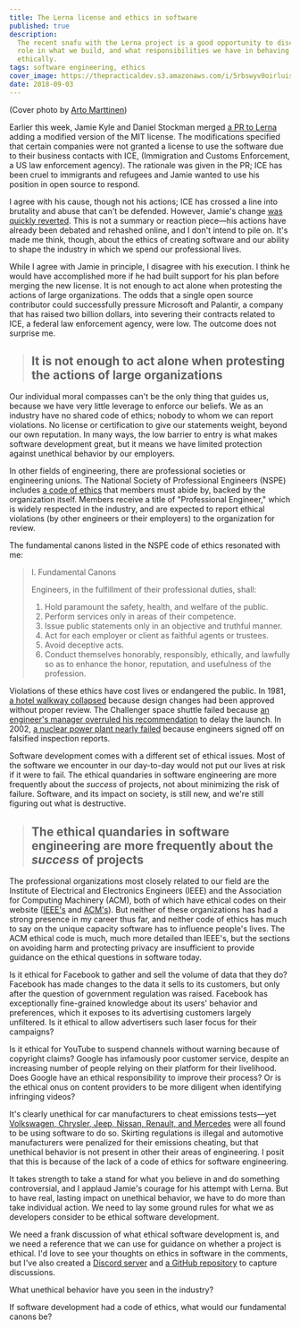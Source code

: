 ```yaml
---
title: The Lerna license and ethics in software
published: true
description:
  The recent snafu with the Lerna project is a good opportunity to discuss our
  role in what we build, and what responsibilities we have in behaving
  ethically.
tags: software engineering, ethics
cover_image: https://thepracticaldev.s3.amazonaws.com/i/5rbswyv0oirluis5fhiu.jpg
date: 2018-09-03
---
```


(Cover photo by [Arto Marttinen](https://unsplash.com/photos/fHXP17AxOEk))

Earlier this week, Jamie Kyle and Daniel Stockman merged
[a PR to Lerna](https://github.com/lerna/lerna/pull/1616) adding a modified
version of the MIT license. The modifications specified that certain companies
were not granted a license to use the software due to their business contacts
with ICE, (Immigration and Customs Enforcement, a US law enforcement agency).
The rationale was given in the PR; ICE has been cruel to immigrants and refugees
and Jamie wanted to use his position in open source to respond.

I agree with his cause, though not his actions; ICE has crossed a line into
brutality and abuse that can't be defended. However, Jamie's change
[was quickly reverted](https://github.com/lerna/lerna/pull/1633). This is not a
summary or reaction piece—his actions have already been debated and rehashed
online, and I don't intend to pile on. It's made me think, though, about the
ethics of creating software and our ability to shape the industry in which we
spend our professional lives.

While I agree with Jamie in principle, I disagree with his execution. I think he
would have accomplished more if he had built support for his plan before merging
the new license. It is not enough to act alone when protesting the actions of
large organizations. The odds that a single open source contributor could
successfully pressure Microsoft and Palantir, a company that has raised two
billion dollars, into severing their contracts related to ICE, a federal law
enforcement agency, were low. The outcome does not surprise me.

> ## It is not enough to act alone when protesting the actions of large organizations

Our individual moral compasses can't be the only thing that guides us, because
we have very little leverage to enforce our beliefs. We as an industry have no
shared code of ethics; nobody to whom we can report violations. No license or
certification to give our statements weight, beyond our own reputation. In many
ways, the low barrier to entry is what makes software development great, but it
means we have limited protection against unethical behavior by our employers.

In other fields of engineering, there are professional societies or engineering
unions. The National Society of Professional Engineers (NSPE) includes
[a code of ethics](https://www.nspe.org/resources/ethics/code-ethics) that
members must abide by, backed by the organization itself. Members receive a
title of "Professional Engineer," which is widely respected in the industry, and
are expected to report ethical violations (by other engineers or their
employers) to the organization for review.

The fundamental canons listed in the NSPE code of ethics resonated with me:

> I. Fundamental Canons
>
> Engineers, in the fulfillment of their professional duties, shall:
>
> 1. Hold paramount the safety, health, and welfare of the public.
> 2. Perform services only in areas of their competence.
> 3. Issue public statements only in an objective and truthful manner.
> 4. Act for each employer or client as faithful agents or trustees.
> 5. Avoid deceptive acts.
> 6. Conduct themselves honorably, responsibly, ethically, and lawfully so as to
>    enhance the honor, reputation, and usefulness of the profession.

Violations of these ethics have cost lives or endangered the public. In 1981,
[a hotel walkway collapsed](https://en.wikipedia.org/wiki/Hyatt_Regency_walkway_collapse#Investigation)
because design changes had been approved without proper review. The Challenger
space shuttle failed because
[an engineer's manager overruled his recommendation](http://freakonomics.com/2011/06/01/launching-into-unethical-behavior-lessons-from-the-challenger-disaster/)
to delay the launch. In 2002,
[a nuclear power plant nearly failed](https://en.wikipedia.org/wiki/Davis%E2%80%93Besse_Nuclear_Power_Station#2002_reactor_head_hole)
because engineers signed off on falsified inspection reports.

Software development comes with a different set of ethical issues. Most of the
software we encounter in our day-to-day would not put our lives at risk if it
were to fail. The ethical quandaries in software engineering are more frequently
about the _success_ of projects, not about minimizing the risk of failure.
Software, and its impact on society, is still new, and we're still figuring out
what is destructive.

> ## The ethical quandaries in software engineering are more frequently about the _success_ of projects

The professional organizations most closely related to our field are the
Institute of Electrical and Electronics Engineers (IEEE) and the Association for
Computing Machinery (ACM), both of which have ethical codes on their website
([IEEE's](https://www.ieee.org/content/dam/ieee-org/ieee/web/org/about/ieee_code_of_conduct.pdf)
and [ACM's](https://www.acm.org/code-of-ethics)). But neither of these
organizations has had a strong presence in my career thus far, and neither code
of ethics has much to say on the unique capacity software has to influence
people's lives. The ACM ethical code is much, much more detailed than IEEE's,
but the sections on avoiding harm and protecting privacy are insufficient to
provide guidance on the ethical questions in software today.

Is it ethical for Facebook to gather and sell the volume of data that they do?
Facebook has made changes to the data it sells to its customers, but only after
the question of government regulation was raised. Facebook has exceptionally
fine-grained knowledge about its users' behavior and preferences, which it
exposes to its advertising customers largely unfiltered. Is it ethical to allow
advertisers such laser focus for their campaigns?

Is it ethical for YouTube to suspend channels without warning because of
copyright claims? Google has infamously poor customer service, despite an
increasing number of people relying on their platform for their livelihood. Does
Google have an ethical responsibility to improve their process? Or is the
ethical onus on content providers to be more diligent when identifying
infringing videos?

It's clearly unethical for car manufacturers to cheat emissions tests—yet
[Volkswagen, Chrysler, Jeep, Nissan, Renault, and Mercedes](https://en.wikipedia.org/wiki/Diesel_emissions_scandal#Manufacturers)
were all found to be using software to do so. Skirting regulations is illegal
and automotive manufacturers were penalized for their emissions cheating, but
that unethical behavior is not present in other their areas of engineering. I
posit that this is because of the lack of a code of ethics for software
engineering.

It takes strength to take a stand for what you believe in and do something
controversial, and I applaud Jamie's courage for his attempt with Lerna. But to
have real, lasting impact on unethical behavior, we have to do more than take
individual action. We need to lay some ground rules for what we as developers
consider to be ethical software development.

We need a frank discussion of what ethical software development is, and we need
a reference that we can use for guidance on whether a project is ethical. I'd
love to see your thoughts on ethics in software in the comments, but I've also
created a [Discord server](https://discord.gg/bpCwzzx) and
[a GitHub repository](https://github.com/vcarl/ethical-software/issues/1) to
capture discussions.

What unethical behavior have you seen in the industry?

If software development had a code of ethics, what would our fundamental canons
be?
